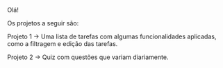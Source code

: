 Olá!

Os projetos a seguir são:

Projeto 1 -> Uma lista de tarefas com algumas funcionalidades aplicadas, como a filtragem e edição das tarefas. 

Projeto 2 -> Quiz com questões que variam diariamente.
